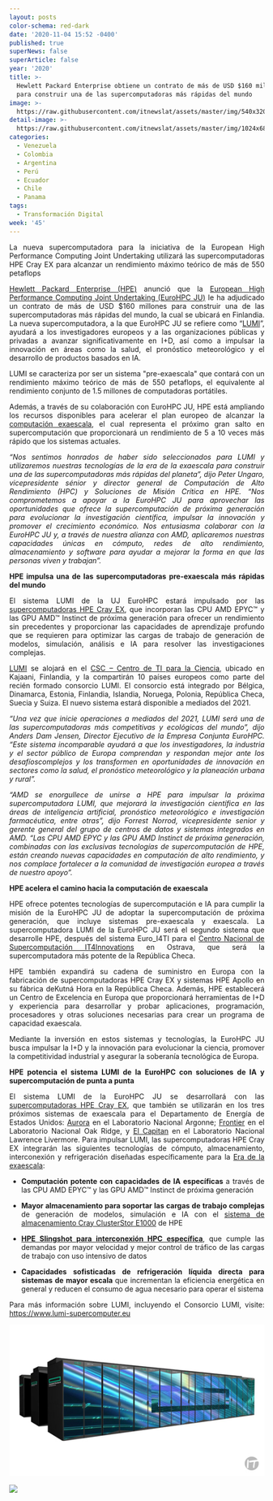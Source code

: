```yaml
---
layout: posts
color-schema: red-dark
date: '2020-11-04 15:52 -0400'
published: true
superNews: false
superArticle: false
year: '2020'
title: >-
  Hewlett Packard Enterprise obtiene un contrato de más de USD $160 millones
  para construir una de las supercomputadoras más rápidas del mundo
image: >-
  https://raw.githubusercontent.com/itnewslat/assets/master/img/540x320/HPE-LUMI-p.jpg
detail-image: >-
  https://raw.githubusercontent.com/itnewslat/assets/master/img/1024x680/HPE-LUMI-g.jpg
categories:
  - Venezuela
  - Colombia
  - Argentina
  - Perú
  - Ecuador
  - Chile
  - Panama
tags:
  - Transformación Digital
week: '45'
---
```

<p style="text-align: justify;">La nueva supercomputadora para la iniciativa de la European High Performance Computing Joint Undertaking utilizará las supercomputadoras HPE Cray EX para alcanzar un rendimiento máximo teórico de más de 550 petaflops</p>
<p style="text-align: justify;"><a href="http://www.hpe.com">Hewlett Packard Enterprise (HPE)</a> anunció que la <a href="https://eurohpc-ju.europa.eu/">European High Performance Computing Joint Undertaking (EuroHPC JU)</a> le ha adjudicado un contrato de más de USD $160 millones para construir una de las supercomputadoras más rápidas del mundo, la cual se ubicará en Finlandia. La nueva supercomputadora, a la que EuroHPC JU se refiere como “<a href="https://www.lumi-supercomputer.eu/eurohpcju/">LUMI</a>”, ayudará a los investigadores europeos y a las organizaciones públicas y privadas a avanzar significativamente en I+D, así como a impulsar la innovación en áreas como la salud, el pronóstico meteorológico y el desarrollo de productos basados en IA.</p>
<p style="text-align: justify;">LUMI se caracteriza por ser un sistema "pre-exaescala" que contará con un rendimiento máximo teórico de más de 550 petaflops, el equivalente al rendimiento conjunto de 1.5 millones de computadoras portátiles.</p>
<p style="text-align: justify;">Además, a través de su colaboración con EuroHPC JU, HPE está ampliando los recursos disponibles para acelerar el plan europeo de alcanzar la <a href="https://www.hpe.com/us/en/newsroom/blog-post/2020/10/from-faster-drug-discovery-to-safer-cars-planes-and-consumer-products-imagining-the-benefits-of-exascale.html">computación exaescala</a>, el cual representa el próximo gran salto en supercomputación que proporcionará un rendimiento de 5 a 10 veces más rápido que los sistemas actuales.</p>
<p style="text-align: justify;"><em>“Nos sentimos honrados de haber sido seleccionados para LUMI y utilizaremos nuestras tecnologías de la era de la exaescala para construir una de las supercomputadoras más rápidas del planeta”, dijo </em><em>Peter Ungaro, vicepresidente sénior y director general de Computación de Alto Rendimiento (HPC) y Soluciones de Misión Crítica en HPE. “Nos comprometemos a apoyar a la EuroHPC JU para aprovechar las oportunidades que ofrece la supercomputación de próxima generación para evolucionar la investigación científica, impulsar la innovación y promover el crecimiento económico. Nos entusiasma colaborar con la EuroHPC JU y, a través de nuestra alianza con AMD, aplicaremos nuestras capacidades únicas en cómputo, redes de alto rendimiento, almacenamiento y software para ayudar a mejorar la forma en que las personas viven y trabajan”. </em></p>
<p style="text-align: justify;"><strong>HPE impulsa una de las supercomputadoras pre-exaescala más rápidas del mundo</strong></p>
<p style="text-align: justify;">El sistema LUMI de la UJ EuroHPC estará impulsado por las <a href="https://h20195.www2.hpe.com/v2/GetDocument.aspx?docname=A00094635ENW">supercomputadoras HPE Cray EX</a>, que incorporan las CPU AMD EPYC™ y las GPU AMD™ Instinct de próxima generación para ofrecer un rendimiento sin precedentes y proporcionar las capacidades de aprendizaje profundo que se requieren para optimizar las cargas de trabajo de generación de modelos, simulación, análisis e IA para resolver las investigaciones complejas.</p>
<p style="text-align: justify;"><a href="https://www.lumi-supercomputer.eu/eurohpcju/">LUMI</a> se alojará en el <a href="https://www.csc.fi/">CSC – Centro de TI para la Ciencia</a>, ubicado en Kajaani, Finlandia, y la compartirán 10 países europeos como parte del recién formado consorcio LUMI. El consorcio está integrado por Bélgica, Dinamarca, Estonia, Finlandia, Islandia, Noruega, Polonia, República Checa, Suecia y Suiza. El nuevo sistema estará disponible a mediados del 2021.</p>
<p style="text-align: justify;"><em>“Una vez que inicie operaciones a mediados del 2021, LUMI será una de las supercomputadoras más competitivas y ecológicas del mundo”, dijo Anders Dam Jensen, Director Ejecutivo de la Empresa Conjunta EuroHPC. “Este sistema incomparable ayudará a que los investigadores, la industria y el sector público de Europa comprendan y respondan mejor ante los desafíos</em><em>complejos y los transformen en oportunidades de innovación en sectores como la salud, el pronóstico meteorológico y la planeación urbana y rural”.</em></p>
<p style="text-align: justify;"><em>“AMD se enorgullece de unirse a HPE para impulsar la próxima supercomputadora LUMI, que mejorará la investigación científica en las áreas de inteligencia artificial, pronóstico meteorológico e investigación farmacéutica, entre otras”, dijo Forrest Norrod, vicepresidente senior y gerente general del grupo de centros de datos y sistemas integrados en AMD. “Las CPU AMD EPYC y las GPU AMD Instinct de próxima generación, combinadas con las exclusivas tecnologías de supercomputación de HPE, están creando nuevas capacidades en computación de alto rendimiento, y nos complace fortalecer a la comunidad de investigación europea a través de nuestro apoyo”.</em></p>
<p style="text-align: justify;"><strong>HPE acelera el camino hacia la computación de exaescala</strong></p>
<p style="text-align: justify;">HPE ofrece potentes tecnologías de supercomputación e IA para cumplir la misión de la EuroHPC JU de adoptar la supercomputación de próxima generación, que incluye sistemas pre-exaescala y exaescala. La supercomputadora LUMI de la EuroHPC JU será el segundo sistema que desarrolle HPE, después del sistema Euro_I4TI para el <a href="https://www.hpe.com/us/en/newsroom/press-release/2020/10/hewlett-packard-enterprise-selected-to-build-czech-republics-most-powerful-supercomputer-to-advance-rd-in-science-and-engineering.html">Centro Nacional de Supercomputación IT4Innovations</a> en Ostrava, que será la supercomputadora más potente de la República Checa.</p>
<p style="text-align: justify;">HPE también expandirá su cadena de suministro en Europa con la fabricación de supercomputadoras HPE Cray EX y sistemas HPE Apollo en su fábrica deKutná Hora en la República Checa. Además, HPE establecerá un Centro de Excelencia en Europa que proporcionará herramientas de I+D y experiencia para desarrollar y probar aplicaciones, programación, procesadores y otras soluciones necesarias para crear un programa de capacidad exaescala.</p>
<p style="text-align: justify;">Mediante la inversión en estos sistemas y tecnologías, la EuroHPC JU busca impulsar la I+D y la innovación para evolucionar la ciencia, promover la competitividad industrial y asegurar la soberanía tecnológica de Europa.</p>
<p style="text-align: justify;"><strong>HPE potencia el sistema LUMI de la EuroHPC con soluciones de IA y supercomputación de punta a punta </strong></p>
<p style="text-align: justify;">El sistema LUMI de la EuroHPC JU se desarrollará con las <a href="https://h20195.www2.hpe.com/v2/GetDocument.aspx?docname=A00094635ENW">supercomputadoras HPE Cray EX</a>, que también se utilizarán en los tres próximos sistemas de exaescala para el Departamento de Energía de Estados Unidos: <a href="https://www.hpe.com/us/en/newsroom/press-release/2019/03/first-us-exascale-supercomputer-to-be-a-cray-shasta-system.html">Aurora</a> en el Laboratorio Nacional Argonne; <a href="https://www.hpe.com/us/en/newsroom/press-release/2019/05/cray-to-deliver-record-setting-frontier-supercomputer-at-ornl.html">Frontier</a> en el Laboratorio Nacional Oak Ridge, y <a href="https://www.hpe.com/us/en/newsroom/press-release/2020/03/hpe-and-amd-power-complex-scientific-discovery-in-worlds-fastest-supercomputer-for-us-department-of-energys-doe-national-nuclear-security-administration-nnsa.html">El Capitan</a> en el Laboratorio Nacional Lawrence Livermore. Para impulsar LUMI, las supercomputadoras HPE Cray EX integrarán las siguientes tecnologías de cómputo, almacenamiento, interconexión y refrigeración diseñadas específicamente para la <a href="https://www.hpe.com/us/en/newsroom/blog-post/2020/10/from-faster-drug-discovery-to-safer-cars-planes-and-consumer-products-imagining-the-benefits-of-exascale.html">Era de la exaescala</a>:</p>

<ul style="text-align: justify;">
	<li><strong>Computación potente con capacidades de IA específicas </strong>a través de las CPU AMD EPYC™ y las GPU AMD™ Instinct de próxima generación</li>
</ul>
<ul style="text-align: justify;">
	<li><strong>Mayor almacenamiento para soportar las cargas de trabajo complejas </strong>de generación de modelos, simulación e IA con el <a href="https://www.hpe.com/us/en/solutions/hpc-high-performance-computing/storage.html">sistema de almacenamiento Cray ClusterStor E1000</a> de HPE</li>
</ul>
<ul style="text-align: justify;">
	<li><a href="https://www.hpe.com/us/en/compute/hpc/slingshot-interconnect.html"><strong>HPE Slingshot para interconexión HPC específica</strong></a>, que cumple las demandas por mayor velocidad y mejor control de tráfico de las cargas de trabajo con uso intensivo de datos</li>
</ul>
<ul style="text-align: justify;">
	<li><strong>Capacidades sofisticadas de refrigeración líquida directa para sistemas de mayor escala </strong>que incrementan la eficiencia energética en general y reducen el consumo de agua necesario para operar el sistema</li>
</ul>
<p style="text-align: justify;">Para más información sobre LUMI, incluyendo el Consorcio LUMI, visite: <a href="https://www.lumi-supercomputer.eu">https://www.lumi-supercomputer.eu</a></p>

![](https://raw.githubusercontent.com/itnewslat/assets/master/img/540x320/HPE-LUMI-p.jpg)

<img src="https://tracker.metricool.com/c3po.jpg?hash=56f88a41e39ab42c063cc51676587a04"/>